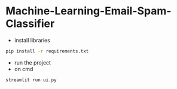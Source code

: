 # Machine-Learning-Email-Spam-Classifier
- install libraries
```bash
pip install -r requirements.txt
```
- run the project
- on cmd
```bash
streamlit run ui.py
```
